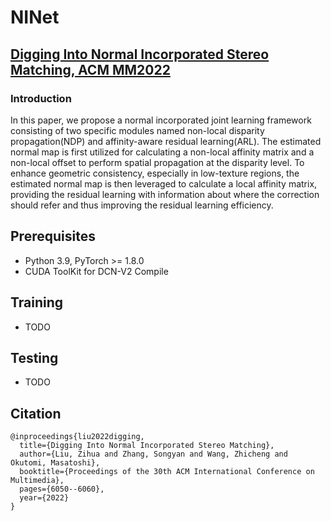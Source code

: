 # NINet

## [Digging Into Normal Incorporated Stereo Matching, ACM MM2022]([https://arxiv.org/abs/2210.13321](https://dl.acm.org/doi/abs/10.1145/3503161.3548312)https://dl.acm.org/doi/abs/10.1145/3503161.3548312)

### Introduction
In this paper, we propose a normal incorporated joint learning framework consisting of two specific modules named non-local disparity propagation(NDP) and affinity-aware residual learning(ARL). The estimated normal map is first utilized for calculating a non-local affinity matrix and a non-local offset to perform spatial propagation at the disparity level. To enhance geometric consistency, especially in low-texture regions, the estimated normal map is then leveraged to calculate a local affinity matrix, providing the residual learning with information about where the correction should refer and thus improving the residual learning efficiency.

## Prerequisites
- Python 3.9, PyTorch >= 1.8.0
- CUDA ToolKit for DCN-V2 Compile

## Training
- TODO


## Testing
 - TODO
## Citation

```
@inproceedings{liu2022digging,
  title={Digging Into Normal Incorporated Stereo Matching},
  author={Liu, Zihua and Zhang, Songyan and Wang, Zhicheng and Okutomi, Masatoshi},
  booktitle={Proceedings of the 30th ACM International Conference on Multimedia},
  pages={6050--6060},
  year={2022}
}
```

